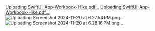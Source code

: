 [Uploading SwiftUI-App-Workbook-Hike.pdf…]()
[Uploading SwiftUI-App-Workbook-Hike.pdf…]()
![Uploading Screenshot 2024-11-20 at 6.27.54 PM.png…]()
![Uploading Screenshot 2024-11-20 at 6.28.16 PM.png…]()
